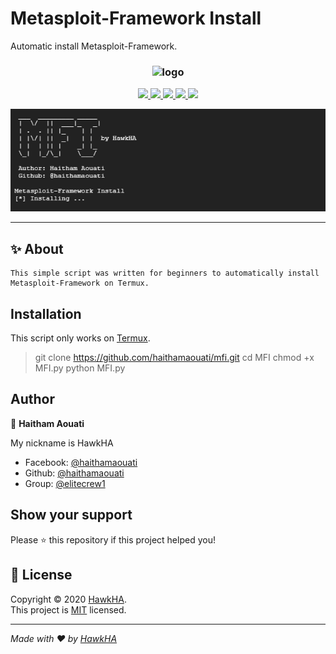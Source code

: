 # Metasploit-Framework Install

Automatic install Metasploit-Framework.

<h3 align="center"><img src="https://i.imgur.com/U6hdAfL.png" alt="logo"></h3>

<p align="center">
  <a href="http:s//hawkha.blogspot.com/">
    <img src="https://img.shields.io/badge/hawkha-Haitham%20Aouati-blue.svg">
  </a> 
  <a href="https://wikipedia.org/wiki/Python_(programming_language)">
    <img src="https://img.shields.io/badge/language-python-blue.svg">
 </a>
  <a href="https://github.com/haithamaouati/mfi/issues?q=is%3Aissue+is%3Aclosed">
      <img src="https://img.shields.io/github/issues/haithamaouati/mfi.svg">
  </a>
  <a href="https://github.com/haithamaouati/mfi/wiki">
      <img src="https://img.shields.io/badge/wiki%20-mfi-lightgrey.svg">
 </a>
  <a href="https://facebook.com/haithamaouati">
    <img src="https://img.shields.io/badge/facebook-haithamaouati-blue.svg">
 </a>
</p>

![mfi](https://raw.githubusercontent.com/haithamaouati/MFI/main/screenshot.png)

***

## ✨ About
```
This simple script was written for beginners to automatically install Metasploit-Framework on Termux.
```

## Installation

This script only works on [Termux](https://termux.com/).


> git clone https://github.com/haithamaouati/mfi.git
> cd MFI
> chmod +x MFI.py
> python MFI.py

## Author

👤 **Haitham Aouati**

My nickname is HawkHA
- Facebook: [@haithamaouati](https://twitter.com/haithamaouati)
- Github: [@haithamaouati](https://github.com/haithamaouati)
- Group: [@elitecrew1](https://www.facebook.com/groups/elitecrew1)

## Show your support

Please ⭐️ this repository if this project helped you!

## 📝 License

Copyright © 2020 [HawkHA](https://github.com/haithamaouati).<br />
This project is [MIT](https://choosealicense.com/licenses/mit/) licensed.

---

_Made with ❤️ by [HawkHA](https://github.com/haithamaouati/)_
